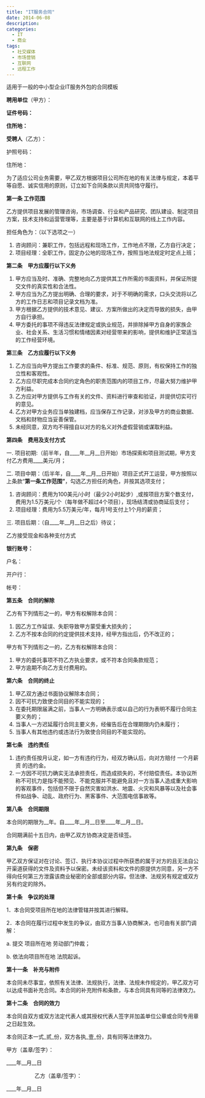 ```yaml
---
title: "IT服务合同"
date: 2014-06-08
description: 
categories:
  - IT
  - 商业
tags:
  - 社交媒体
  - 市场营销
  - 互联网
  - 远程工作
---
```


适用于一般的中小型企业IT服务外包的合同模板


**聘用单位**（甲方）：                       

**证件号码：**                                   

**住所地：**                                       

**受聘人**（乙方）：                         

护照号码：                                    

住所地：                                        

为了适应公司业务需要，甲乙双方根据项目公司所在地的有关法律与规定，本着平等自愿、诚实信用的原则，订立如下合同条款以资共同恪守履行。

**第一条  工作范围**

乙方提供项目发展的管理咨询，市场调查、行业和产品研究、团队建设、制定项目方案，技术支持和运营管理等，主要是基于计算机和互联网的线上工作内容。

担任角色为：（以下选项之一）

1. 咨询顾问：兼职工作，包括远程和现场工作，工作地点不限，乙方自行决定；
2. 项目经理：全职工作，固定办公地的现场工作，按照当地法规定时定点上班；

**第二条　甲方应履行以下义务**

1. 甲方应当及时、准确、完整地向乙方提供其工作所需的书面资料，并保证所提交文件的真实性和合法性。
2. 甲方应当为乙方提出明确、合理的要求，对于不明确的需求，口头交流将以乙方的工作日志和项目记录文档为准。
3. 甲方根据乙方提供的技术意见、建议、方案所做出的决定而导致的损失，由甲方自行承担。
4. 甲方委托的事项不得违反法律规定或执业规范，并排除掉甲方自身的家族企业、社会关系、生活习惯和情绪因素对经营带来的影响，提供和维护正常适当的工作经营环境。

**第三条　乙方应履行以下义务**

1. 乙方应当向甲方提出工作要求的条件、标准、规范、原则，有权保持工作的独立性和客观性。
2. 乙方应尽职完成本合同约定角色的职责范围内的项目工作，尽最大努力维护甲方利益。
3. 乙方应对甲方提供与工作有关的文件、资料进行审查和验证，并提供切实可行的意见。
4. 乙方对甲方业务应当单独建档，应当保存工作记录，对涉及甲方的商业数据、文档和财物应当妥善保管。
5. 未经同意，双方均不得擅自以对方的名义对外虚假营销或谋取利益。

**第四条　费用及支付方式**

一. 项目初期:（前半年，自____年__月__日开始）市场探索和项目测试期，甲方支付乙方费用____美元/月；

二. 项目中期：（后半年，自____年__月__日开始）项目正式开工运营，甲方按照以上条款“**第一条工作范围”**，勾选乙方担任的角色，并按其选项支付；

1. 咨询顾问：费用为100美元/小时（最少2小时起步）,或按项目方案个数支付，费用为1.5万美元/个（每年做不超过4个项目），现场结清或协商延后支付；
2. 项目经理：费用为5.5万美元/年，每月1号支付上1个月的薪资；

三. 项目后期：（自____年__月__日之后）待议；

乙方接受现金和各种支付方式

**银行账号：**

户名：                      

开户行：                  

帐号：                      

**第五条　合同的解除**

乙方有下列情形之一的，甲方有权解除本合同：

1. 因乙方工作延误、失职导致甲方蒙受重大损失的；
2. 乙方不按本合同的约定提供技术支持，经甲方指出后，仍不改正的；

甲方有下列情形之一的，乙方有权解除本合同：

1. 甲方的委托事项不符乙方执业要求，或不符本合同条款规范；
2. 甲方逾期不向乙方支付费用的。

**第六条　合同的终止**

1. 甲乙双方通过书面协议解除本合同；
2. 因不可抗力致使合同目的不能实现的；
3. 在委托期限届满之前，当事人一方明确表示或以自己的行为表明不履行合同主要义务的；
4. 当事人一方迟延履行合同主要义务，经催告后在合理期限内仍未履行；
5. 当事人有其他违约或违法行为致使合同目的不能实现的。

**第七条　违约责任**

1. 违约责任按月认定，如一方有违约行为，经双方确认后，向对方赔付	一个月薪资 的违约金。
2. 一方因不可抗力确实无法承担责任，而造成损失的，不付赔偿责任。本协议所称不可抗力是指不能预见、不能克服并不能避免且对一方当事人造成重大影响的客观事件，包括但不限于自然灾害如洪水、地震、火灾和风暴等以及社会事件如战争、动乱、政府行为、黑客事件、大范围电信事故等。

**第八条　合同期限**

本合同的期限为__年。自____年__月__日至____年__月__日。

合同期满前十五日内，由甲乙双方协商决定是否续签。

**第九条　保密**

甲乙双方保证对在讨论、签订、执行本协议过程中所获悉的属于对方的且无法自公开渠道获得的文件及资料予以保密。未经该资料和文件的原提供方同意，另一方不得向任何第三方泄露该商业秘密的全部或部分内容。但法律、法规另有规定或双方另有约定的除外。

**第十条　争议的处理**

1．本合同受项目所在地的法律管辖并按其进行解释。

2．本合同在履行过程中发生的争议，由双方当事人协商解决，也可由有关部门调解：

a. 提交 项目所在地 劳动部门仲裁；

b. 依法向项目所在地 法院起诉。

**第十一条　补充与附件**

本合同未尽事宜，依照有关法律、法规执行，法律、法规未作规定的，甲乙双方可以达成书面补充合同。本合同的补充附件和条款，与本合同具有同等的法律效力。

**第十二条　合同的效力**

本合同自双方或双方法定代表人或其授权代表人签字并加盖单位公章或合同专用章之日起生效。

本合同正本一式_贰_份，双方各执_壹_份，具有同等法律效力。

甲方（盖章/签字）：　

____年__月__日

　　　　　
乙方（盖章/签字）：

____年__月__日

